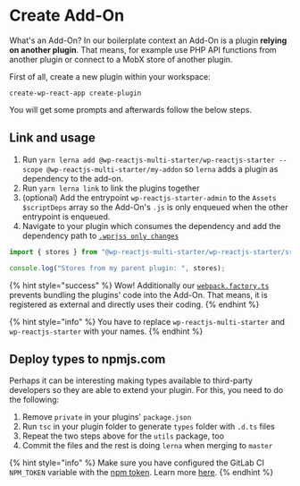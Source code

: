 # Create Add-On

What's an Add-On? In our boilerplate context an Add-On is a plugin **relying on another plugin**. That means, for example use PHP API functions from another plugin or connect to a MobX store of another plugin.

First of all, create a new plugin within your workspace:

```
create-wp-react-app create-plugin
```

You will get some prompts and afterwards follow the below steps.

## Link and usage

1. Run `yarn lerna add @wp-reactjs-multi-starter/wp-reactjs-starter --scope @wp-reactjs-multi-starter/my-addon` so `lerna` adds a plugin as dependency to the add-on.
1. Run `yarn lerna link` to link the plugins together
1. (optional) Add the entrypoint `wp-reactjs-starter-admin` to the `Assets` `$scriptDeps` array so the Add-On's `.js` is only enqueued when the other entrypoint is enqueued.
1. Navigate to your plugin which consumes the dependency and add the dependency path to [`.wprjss only changes`](../gitlab-integration/extend-gitlab-ci-pipeline.md#plugin)

```typescript
import { stores } from "@wp-reactjs-multi-starter/wp-reactjs-starter/src/public/ts/admin";

console.log("Stores from my parent plugin: ", stores);
```

{% hint style="success" %}
Wow! Additionally our [`webpack.factory.ts`](../usage/folder-structure/root.md#folder-structure) prevents bundling the plugins' code into the Add-On. That means, it is registered as external and directly uses their coding.
{% endhint %}

{% hint style="info" %}
You have to replace `wp-reactjs-multi-starter` and `wp-reactjs-starter` with your names.
{% endhint %}

## Deploy types to npmjs.com

Perhaps it can be interesting making types available to third-party developers so they are able to extend your plugin. For this, you need to do the following:

1. Remove `private` in your plugins' `package.json`
1. Run `tsc` in your plugin folder to generate `types` folder with `.d.ts` files
1. Repeat the two steps above for the `utils` package, too
1. Commit the files and the rest is doing `lerna` when merging to `master`

{% hint style="info" %}
Make sure you have configured the GitLab CI `NPM_TOKEN` variable with the [npm token](https://docs.npmjs.com/about-authentication-tokens). Learn more [here](../gitlab-integration/extend-gitlab-ci-pipeline.md#available-variables).
{% endhint %}
